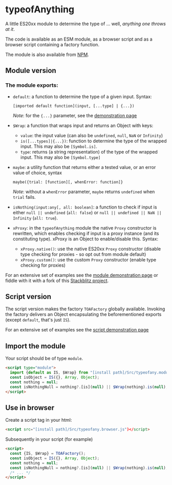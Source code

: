 # typeofAnything

A little ES20xx module to determine the type of ... well, *anything one throws at it*.

The code is available as an ESM module, as a browser script and as a browser script containing a factory function. 

The module is also available from [NPM](https://www.npmjs.com/package/typeofanything).

## Module version

### The module exports:
- `default`: a function to determine the type of a given input. Syntax:

   `[imported default function](input, [...type] | {...})`

    *Note*: for the `{...}` parameter, see the [demonstration page](https://kooiinc.github.io/typeofAnything/Demo)

- `$Wrap`: a function that wraps input and returns an Object with keys:
   - `value`: the input value (can also be `undefined`, `null`, `NaN` or `Infinity`) 
   - `is([...types]|{...})`: function to determine the type of the wrapped input. This may also be `[Symbol.is]`.
   - `type`: returns (a string representation) of the type of the wrapped input. This may also be `[Symbol.type]`
   
- `maybe`: a utility function that returns either a tested value, or an error value of choice, syntax

   `maybe({trial: [function][, whenError: function]}`
 
    *Note*: without a `whenError` parameter, `maybe` returns `undefined` when `trial` fails.
- `isNothing(input:any[, all: boolean]`: a function to check if input is either `null || undefined`  (`all: false`)
   or `null || undefined || NaN || Infinity` (`all: true`).
- `xProxy`: in the `typeofAnything` module the native `Proxy` constructor is rewritten, which enables checking if input is  a proxy instance (and its constituting type). xProxy is an Object to enable/disable this. Syntax:
   
   - `xProxy.native()`: use the native ES20xx `Proxy` constructor (disable type checking for proxies - so opt out from module default)
   - `xProxy.custom()`: use the custom `Proxy` constructor (enable type checking for proxies)

For an extensive set of examples see
the [module demonstration page](https://kooiinc.github.io/typeofAnything/Demo)
or fiddle with it with a fork of this [Stackblitz project](https://stackblitz.com/edit/js-qem4v7?file=typeofAnything.js).

## Script version
The script version makes the factory `TOAFactory` globally available. Invoking the factory delivers an Object encapsulating
the beforementioned exports (except `default`, that's just `IS`).

For an extensive set of examples see
the [script demonstration page](https://kooiinc.github.io/typeofAnything/Demo/index-brwsr.html)


## Import the module

Your script should be of type `module`.

```html
<script type="module">
  import {default as IS, $Wrap} from "[install path]/Src/typeofany.module.js";
  const isObject = IS({}, Array, Object);
  const nothing = null;
  const isNothingNull = nothing?.[is](null) || $Wrap(nothing).is(null);
</script>
```

## Use in browser
Create a script tag in your html:

```html
<script src="[install path]/Src/typeofany.browser.js")</script>
```
Subsequently in your script (for example)

```html
<script>
  const {IS, $Wrap} = TOAFactory(); 
  const isObject = IS({}, Array, Object);
  const nothing = null;
  const isNothingNull = nothing?.[is](null) || $Wrap(nothing).is(null); 
  /* ... */
</script>
```
